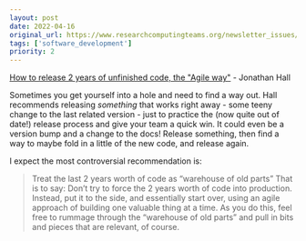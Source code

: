 ```yaml
---
layout: post
date: 2022-04-16
original_url: https://www.researchcomputingteams.org/newsletter_issues/0118
tags: ['software_development']
priority: 2
---
```


<!-- markdownlint-disable MD033 -->
<!-- markdownlint-disable MD041 -->
<!-- markdownlint-disable MD049 -->

[How to release 2 years of unfinished code, the "Agile way"](https://jhall.io/archive/2022/04/03/how-to-release-2-years-of-unfinished-code-the-agile-way/) - Jonathan Hall

Sometimes you get yourself into a hole and need to find a way out.  Hall recommends releasing *something* that works right away - some teeny change to the last related version - just to practice the (now quite out of date!) release process and give your team a quick win.  It could even be a version bump and a change to the docs!  Release something, then find a way to maybe fold in a little of the new code, and release again.

I expect the most controversial recommendation is:

> Treat the last 2 years worth of code as “warehouse of old parts”
> That is to say: Don’t try to force the 2 years worth of code into production. Instead, put it to the side, and essentially start over, using an agile approach of building one valuable thing at a time. As you do this, feel free to rummage through the “warehouse of old parts” and pull in bits and pieces that are relevant, of course.
